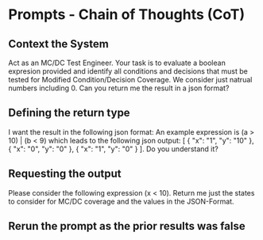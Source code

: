 # Prompts - Chain of Thoughts (CoT)

## Context the System 
Act as an MC/DC Test Engineer. Your task is to evaluate a boolean expresion provided and identify all conditions and decisions that must be tested for Modified Condition/Decision Coverage. We consider just natrual numbers including 0. Can you return me the result in a json format?

## Defining the return type
I want the result in the following json format: An example expression is (a > 10) | (b < 9) which leads to the following json output: [ { "x": "1", "y": "10" }, { "x": "0", "y": "0" }, { "x": "1", "y": "0" } ]. Do you understand it?

## Requesting the output
Please consider the following expression (x < 10). Return me just the states to consider for MC/DC coverage and the values in the JSON-Format.


## Rerun the prompt as the prior results was false

